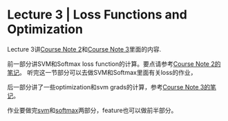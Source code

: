 Lecture 3 | Loss Functions and Optimization
===
Lecture 3讲[Course Note 2](http://cs231n.github.io/linear-classify/)和[Course Note 3](http://cs231n.github.io/optimization-1/)里面的内容.

前一部分讲SVM和Softmax loss function的计算。要点请参考[Course Note 2的笔记](https://github.com/FortiLeiZhang/cs231n/blob/master/document/Course%20Note%202.md)。
听完这一节部分可以去做SVM和Softmax里面有关loss的作业，

后一部分讲了一些optimization和svm grads的计算，参考[Course Note 3的笔记](https://github.com/FortiLeiZhang/cs231n/blob/master/document/Course%20Note%203.md)。

作业要做完[svm](https://github.com/FortiLeiZhang/cs231n/blob/master/code/cs231n/assignment1/svm.ipynb)和[softmax](https://github.com/FortiLeiZhang/cs231n/blob/master/code/cs231n/assignment1/softmax.ipynb)两部分，feature也可以做前半部分。
